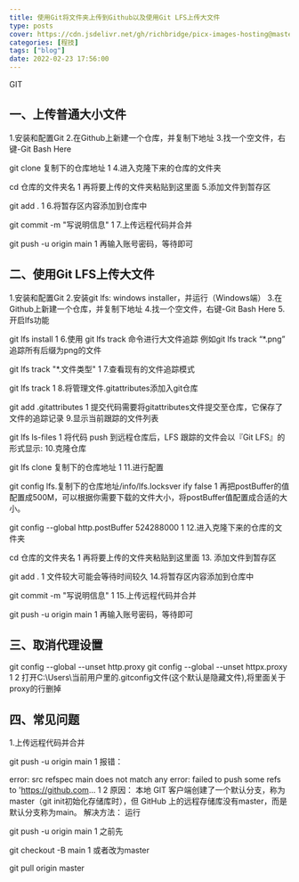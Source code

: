 ```yaml
---
title: 使用Git将文件夹上传到Github以及使用Git LFS上传大文件
type: posts
cover: https://cdn.jsdelivr.net/gh/richbridge/picx-images-hosting@master/thumbnail/程技.jpg
categories: [程技]
tags: ["blog"]
date: 2022-02-23 17:56:00
---
```


GIT


<!--more-->


## 一、上传普通大小文件
1.安装和配置Git
2.在Github上新建一个仓库，并复制下地址
3.找一个空文件，右键-Git Bash Here

git clone 复制下的仓库地址
1
4.进入克隆下来的仓库的文件夹

cd 仓库的文件夹名
1
再将要上传的文件夹粘贴到这里面
5.添加文件到暂存区

git add .
1
6.将暂存区内容添加到仓库中

git commit -m "写说明信息"
1
7.上传远程代码并合并

git push -u origin main
1
再输入账号密码，等待即可

## 二、使用Git LFS上传大文件
1.安装和配置Git
2.安装git lfs: windows installer，并运行（Windows端）
3.在Github上新建一个仓库，并复制下地址
4.找一个空文件，右键-Git Bash Here
5. 开启lfs功能

git lfs install
1
6.使用 git lfs track 命令进行大文件追踪 例如git lfs track “*.png” 追踪所有后缀为png的文件

git lfs track "*.文件类型"
1
7.查看现有的文件追踪模式

git lfs track
1
8.将管理文件.gitattributes添加入git仓库

git add .gitattributes
1
提交代码需要将gitattributes文件提交至仓库，它保存了文件的追踪记录
9.显示当前跟踪的文件列表

git lfs ls-files 
1
将代码 push 到远程仓库后，LFS 跟踪的文件会以『Git LFS』的形式显示:
10.克隆仓库

git lfs clone 复制下的仓库地址
1
11.进行配置

git config lfs.复制下的仓库地址/info/lfs.locksver ify false
1
再把postBuffer的值配置成500M，可以根据你需要下载的文件大小，将postBuffer值配置成合适的大小。

git config --global http.postBuffer 524288000
1
12.进入克隆下来的仓库的文件夹

cd 仓库的文件夹名
1
再将要上传的文件夹粘贴到这里面
13. 添加文件到暂存区

git add .
1
文件较大可能会等待时间较久
14.将暂存区内容添加到仓库中

git commit -m "写说明信息"
1
15.上传远程代码并合并

git push -u origin main
1
再输入账号密码，等待即可

## 三、取消代理设置
git config --global --unset http.proxy
git config --global --unset httpx.proxy
1
2
打开C:\Users\当前用户里的.gitconfig文件(这个默认是隐藏文件),将里面关于proxy的行删掉

## 四、常见问题
1.上传远程代码并合并

git push -u origin main
1
报错：

error: src refspec main does not match any
error: failed to push some refs to 'https://github.com...
1
2
原因：
本地 GIT 客户端创建了一个默认分支，称为master（git init初始化存储库时），但 GitHub 上的远程存储库没有master，而是默认分支称为main。
解决方法：
运行

git push -u origin main
1
之前先

git checkout -B main
1
或者改为master

git pull origin master
